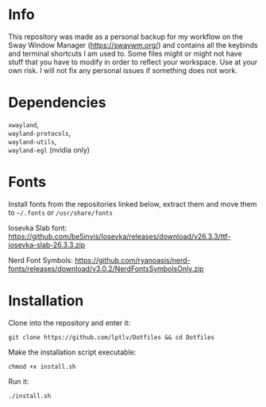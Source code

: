 # Info

This repository was made as a personal backup for my workflow on the Sway Window Manager (https://swaywm.org/) and contains all the keybinds and terminal shortcuts I am used to. Some files might or might not have stuff that you have to modify in order to reflect your workspace. Use at your own risk. I will not fix any personal issues if something does not work.

# Dependencies

```xwayland```, \
```wayland-protocols```, \
```wayland-utils```, \
```wayland-egl``` (nvidia only)

# Fonts

Install fonts from the repositories linked below, extract them and move them to ```~/.fonts``` or ```/usr/share/fonts```

Iosevka Slab font: https://github.com/be5invis/Iosevka/releases/download/v26.3.3/ttf-iosevka-slab-26.3.3.zip

Nerd Font Symbols: https://github.com/ryanoasis/nerd-fonts/releases/download/v3.0.2/NerdFontsSymbolsOnly.zip

# Installation

Clone into the repository and enter it:
```
git clone https://github.com/lptlv/Dotfiles && cd Dotfiles
```

Make the installation script executable:
```
chmod +x install.sh
```

Run it:
```
./install.sh
```
